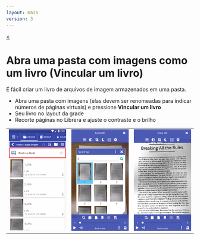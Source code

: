 ```yaml
---
layout: main
version: 3
---
```

[<](/wiki/faq/pt)

# Abra uma pasta com imagens como um livro (Vincular um livro)
É fácil criar um livro de arquivos de imagem armazenados em uma pasta.


* Abra uma pasta com imagens (elas devem ser renomeadas para indicar números de páginas virtuais) e pressione **Vincular um livro**
* Seu livro no layout da grade
* Recorte páginas no Librera e ajuste o contraste e o brilho

||||
|-|-|-|
|![](1.png)|![](2.png)|![](3.png)|


